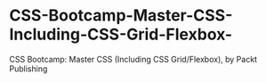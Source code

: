 # CSS-Bootcamp-Master-CSS-Including-CSS-Grid-Flexbox-
CSS Bootcamp: Master CSS (Including CSS Grid/Flexbox), by Packt Publishing
